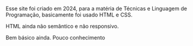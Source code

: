 Esse site foi criado em 2024, para a matéria de Técnicas e Linguagem de Programação, basicamente foi usado HTML e CSS.

HTML ainda não semântico e não responsivo. 

Bem básico ainda. Pouco conhecimento
